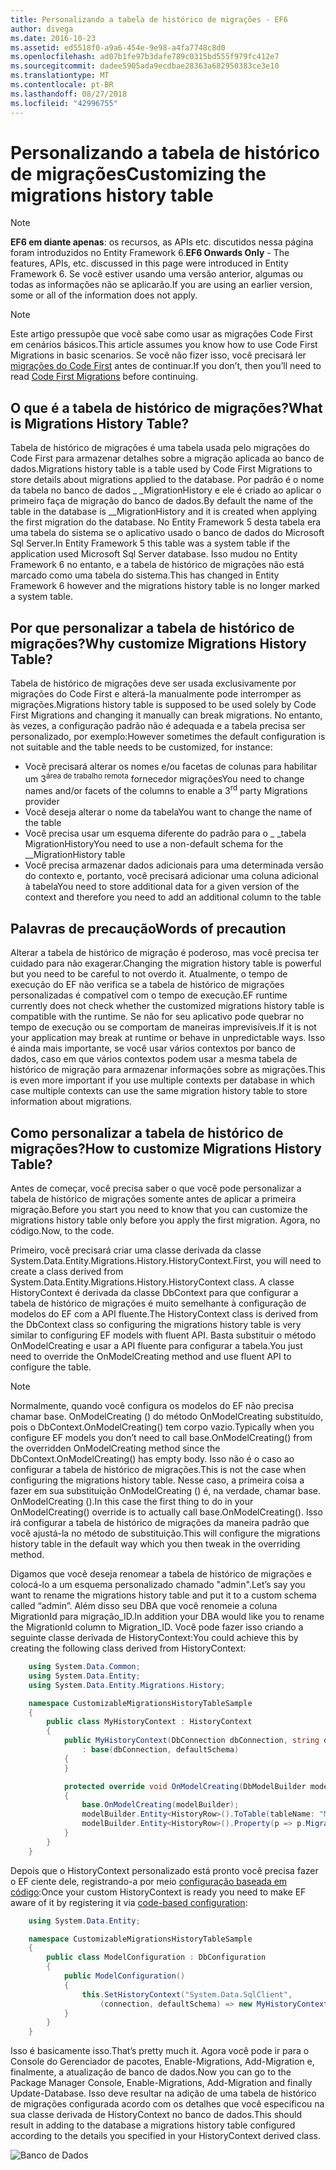 ```yaml
---
title: Personalizando a tabela de histórico de migrações - EF6
author: divega
ms.date: 2016-10-23
ms.assetid: ed5518f0-a9a6-454e-9e98-a4fa7748c8d0
ms.openlocfilehash: ad07b1fe97b3dafe789c0315bd555f979fc412e7
ms.sourcegitcommit: dadee5905ada9ecdbae28363a682950383ce3e10
ms.translationtype: MT
ms.contentlocale: pt-BR
ms.lasthandoff: 08/27/2018
ms.locfileid: "42996755"
---
```

# <a name="customizing-the-migrations-history-table"></a><span data-ttu-id="e3b85-102">Personalizando a tabela de histórico de migrações</span><span class="sxs-lookup"><span data-stu-id="e3b85-102">Customizing the migrations history table</span></span>
> [!NOTE]
> <span data-ttu-id="e3b85-103">**EF6 em diante apenas**: os recursos, as APIs etc. discutidos nessa página foram introduzidos no Entity Framework 6.</span><span class="sxs-lookup"><span data-stu-id="e3b85-103">**EF6 Onwards Only** - The features, APIs, etc. discussed in this page were introduced in Entity Framework 6.</span></span> <span data-ttu-id="e3b85-104">Se você estiver usando uma versão anterior, algumas ou todas as informações não se aplicarão.</span><span class="sxs-lookup"><span data-stu-id="e3b85-104">If you are using an earlier version, some or all of the information does not apply.</span></span>

> [!NOTE]
> <span data-ttu-id="e3b85-105">Este artigo pressupõe que você sabe como usar as migrações Code First em cenários básicos.</span><span class="sxs-lookup"><span data-stu-id="e3b85-105">This article assumes you know how to use Code First Migrations in basic scenarios.</span></span> <span data-ttu-id="e3b85-106">Se você não fizer isso, você precisará ler [migrações do Code First](~/ef6/modeling/code-first/migrations/index.md) antes de continuar.</span><span class="sxs-lookup"><span data-stu-id="e3b85-106">If you don’t, then you’ll need to read [Code First Migrations](~/ef6/modeling/code-first/migrations/index.md) before continuing.</span></span>

## <a name="what-is-migrations-history-table"></a><span data-ttu-id="e3b85-107">O que é a tabela de histórico de migrações?</span><span class="sxs-lookup"><span data-stu-id="e3b85-107">What is Migrations History Table?</span></span>

<span data-ttu-id="e3b85-108">Tabela de histórico de migrações é uma tabela usada pelo migrações do Code First para armazenar detalhes sobre a migração aplicada ao banco de dados.</span><span class="sxs-lookup"><span data-stu-id="e3b85-108">Migrations history table is a table used by Code First Migrations to store details about migrations applied to the database.</span></span> <span data-ttu-id="e3b85-109">Por padrão é o nome da tabela no banco de dados \_ \_MigrationHistory e ele é criado ao aplicar o primeiro faça de migração do banco de dados.</span><span class="sxs-lookup"><span data-stu-id="e3b85-109">By default the name of the table in the database is \_\_MigrationHistory and it is created when applying the first migration do the database.</span></span> <span data-ttu-id="e3b85-110">No Entity Framework 5 desta tabela era uma tabela do sistema se o aplicativo usado o banco de dados do Microsoft Sql Server.</span><span class="sxs-lookup"><span data-stu-id="e3b85-110">In Entity Framework 5 this table was a system table if the application used Microsoft Sql Server database.</span></span> <span data-ttu-id="e3b85-111">Isso mudou no Entity Framework 6 no entanto, e a tabela de histórico de migrações não está marcado como uma tabela do sistema.</span><span class="sxs-lookup"><span data-stu-id="e3b85-111">This has changed in Entity Framework 6 however and the migrations history table is no longer marked a system table.</span></span>

## <a name="why-customize-migrations-history-table"></a><span data-ttu-id="e3b85-112">Por que personalizar a tabela de histórico de migrações?</span><span class="sxs-lookup"><span data-stu-id="e3b85-112">Why customize Migrations History Table?</span></span>

<span data-ttu-id="e3b85-113">Tabela de histórico de migrações deve ser usada exclusivamente por migrações do Code First e alterá-la manualmente pode interromper as migrações.</span><span class="sxs-lookup"><span data-stu-id="e3b85-113">Migrations history table is supposed to be used solely by Code First Migrations and changing it manually can break migrations.</span></span> <span data-ttu-id="e3b85-114">No entanto, às vezes, a configuração padrão não é adequada e a tabela precisa ser personalizado, por exemplo:</span><span class="sxs-lookup"><span data-stu-id="e3b85-114">However sometimes the default configuration is not suitable and the table needs to be customized, for instance:</span></span>

-   <span data-ttu-id="e3b85-115">Você precisará alterar os nomes e/ou facetas de colunas para habilitar um 3<sup>área de trabalho remota</sup> fornecedor migrações</span><span class="sxs-lookup"><span data-stu-id="e3b85-115">You need to change names and/or facets of the columns to enable a 3<sup>rd</sup> party Migrations provider</span></span>
-   <span data-ttu-id="e3b85-116">Você deseja alterar o nome da tabela</span><span class="sxs-lookup"><span data-stu-id="e3b85-116">You want to change the name of the table</span></span>
-   <span data-ttu-id="e3b85-117">Você precisa usar um esquema diferente do padrão para o \_ \_tabela MigrationHistory</span><span class="sxs-lookup"><span data-stu-id="e3b85-117">You need to use a non-default schema for the \_\_MigrationHistory table</span></span>
-   <span data-ttu-id="e3b85-118">Você precisa armazenar dados adicionais para uma determinada versão do contexto e, portanto, você precisará adicionar uma coluna adicional à tabela</span><span class="sxs-lookup"><span data-stu-id="e3b85-118">You need to store additional data for a given version of the context and therefore you need to add an additional column to the table</span></span>

## <a name="words-of-precaution"></a><span data-ttu-id="e3b85-119">Palavras de precaução</span><span class="sxs-lookup"><span data-stu-id="e3b85-119">Words of precaution</span></span>

<span data-ttu-id="e3b85-120">Alterar a tabela de histórico de migração é poderoso, mas você precisa ter cuidado para não exagerar.</span><span class="sxs-lookup"><span data-stu-id="e3b85-120">Changing the migration history table is powerful but you need to be careful to not overdo it.</span></span> <span data-ttu-id="e3b85-121">Atualmente, o tempo de execução do EF não verifica se a tabela de histórico de migrações personalizadas é compatível com o tempo de execução.</span><span class="sxs-lookup"><span data-stu-id="e3b85-121">EF runtime currently does not check whether the customized migrations history table is compatible with the runtime.</span></span> <span data-ttu-id="e3b85-122">Se não for seu aplicativo pode quebrar no tempo de execução ou se comportam de maneiras imprevisíveis.</span><span class="sxs-lookup"><span data-stu-id="e3b85-122">If it is not your application may break at runtime or behave in unpredictable ways.</span></span> <span data-ttu-id="e3b85-123">Isso é ainda mais importante, se você usar vários contextos por banco de dados, caso em que vários contextos podem usar a mesma tabela de histórico de migração para armazenar informações sobre as migrações.</span><span class="sxs-lookup"><span data-stu-id="e3b85-123">This is even more important if you use multiple contexts per database in which case multiple contexts can use the same migration history table to store information about migrations.</span></span>

## <a name="how-to-customize-migrations-history-table"></a><span data-ttu-id="e3b85-124">Como personalizar a tabela de histórico de migrações?</span><span class="sxs-lookup"><span data-stu-id="e3b85-124">How to customize Migrations History Table?</span></span>

<span data-ttu-id="e3b85-125">Antes de começar, você precisa saber o que você pode personalizar a tabela de histórico de migrações somente antes de aplicar a primeira migração.</span><span class="sxs-lookup"><span data-stu-id="e3b85-125">Before you start you need to know that you can customize the migrations history table only before you apply the first migration.</span></span> <span data-ttu-id="e3b85-126">Agora, no código.</span><span class="sxs-lookup"><span data-stu-id="e3b85-126">Now, to the code.</span></span>

<span data-ttu-id="e3b85-127">Primeiro, você precisará criar uma classe derivada da classe System.Data.Entity.Migrations.History.HistoryContext.</span><span class="sxs-lookup"><span data-stu-id="e3b85-127">First, you will need to create a class derived from System.Data.Entity.Migrations.History.HistoryContext class.</span></span> <span data-ttu-id="e3b85-128">A classe HistoryContext é derivada da classe DbContext para que configurar a tabela de histórico de migrações é muito semelhante à configuração de modelos do EF com a API fluente.</span><span class="sxs-lookup"><span data-stu-id="e3b85-128">The HistoryContext class is derived from the DbContext class so configuring the migrations history table is very similar to configuring EF models with fluent API.</span></span> <span data-ttu-id="e3b85-129">Basta substituir o método OnModelCreating e usar a API fluente para configurar a tabela.</span><span class="sxs-lookup"><span data-stu-id="e3b85-129">You just need to override the OnModelCreating method and use fluent API to configure the table.</span></span>

>[!NOTE]
> <span data-ttu-id="e3b85-130">Normalmente, quando você configura os modelos do EF não precisa chamar base. OnModelCreating () do método OnModelCreating substituído, pois o DbContext.OnModelCreating() tem corpo vazio.</span><span class="sxs-lookup"><span data-stu-id="e3b85-130">Typically when you configure EF models you don’t need to call base.OnModelCreating() from the overridden OnModelCreating method since the DbContext.OnModelCreating() has empty body.</span></span> <span data-ttu-id="e3b85-131">Isso não é o caso ao configurar a tabela de histórico de migrações.</span><span class="sxs-lookup"><span data-stu-id="e3b85-131">This is not the case when configuring the migrations history table.</span></span> <span data-ttu-id="e3b85-132">Nesse caso, a primeira coisa a fazer em sua substituição OnModelCreating () é, na verdade, chamar base. OnModelCreating ().</span><span class="sxs-lookup"><span data-stu-id="e3b85-132">In this case the first thing to do in your OnModelCreating() override is to actually call base.OnModelCreating().</span></span> <span data-ttu-id="e3b85-133">Isso irá configurar a tabela de histórico de migrações da maneira padrão que você ajustá-la no método de substituição.</span><span class="sxs-lookup"><span data-stu-id="e3b85-133">This will configure the migrations history table in the default way which you then tweak in the overriding method.</span></span>

<span data-ttu-id="e3b85-134">Digamos que você deseja renomear a tabela de histórico de migrações e colocá-lo a um esquema personalizado chamado "admin".</span><span class="sxs-lookup"><span data-stu-id="e3b85-134">Let’s say you want to rename the migrations history table and put it to a custom schema called “admin”.</span></span> <span data-ttu-id="e3b85-135">Além disso seu DBA que você renomeie a coluna MigrationId para migração\_ID.</span><span class="sxs-lookup"><span data-stu-id="e3b85-135">In addition your DBA would like you to rename the MigrationId column to Migration\_ID.</span></span>  <span data-ttu-id="e3b85-136">Você pode fazer isso criando a seguinte classe derivada de HistoryContext:</span><span class="sxs-lookup"><span data-stu-id="e3b85-136">You could achieve this by creating the following class derived from HistoryContext:</span></span>

``` csharp
    using System.Data.Common;
    using System.Data.Entity;
    using System.Data.Entity.Migrations.History;

    namespace CustomizableMigrationsHistoryTableSample
    {
        public class MyHistoryContext : HistoryContext
        {
            public MyHistoryContext(DbConnection dbConnection, string defaultSchema)
                : base(dbConnection, defaultSchema)
            {
            }

            protected override void OnModelCreating(DbModelBuilder modelBuilder)
            {
                base.OnModelCreating(modelBuilder);
                modelBuilder.Entity<HistoryRow>().ToTable(tableName: "MigrationHistory", schemaName: "admin");
                modelBuilder.Entity<HistoryRow>().Property(p => p.MigrationId).HasColumnName("Migration_ID");
            }
        }
    }
```

<span data-ttu-id="e3b85-137">Depois que o HistoryContext personalizado está pronto você precisa fazer o EF ciente dele, registrando-a por meio [configuração baseada em código](http://msdn.com/data/jj680699):</span><span class="sxs-lookup"><span data-stu-id="e3b85-137">Once your custom HistoryContext is ready you need to make EF aware of it by registering it via [code-based configuration](http://msdn.com/data/jj680699):</span></span>

``` csharp
    using System.Data.Entity;

    namespace CustomizableMigrationsHistoryTableSample
    {
        public class ModelConfiguration : DbConfiguration
        {
            public ModelConfiguration()
            {
                this.SetHistoryContext("System.Data.SqlClient",
                    (connection, defaultSchema) => new MyHistoryContext(connection, defaultSchema));
            }
        }
    }
```

<span data-ttu-id="e3b85-138">Isso é basicamente isso.</span><span class="sxs-lookup"><span data-stu-id="e3b85-138">That’s pretty much it.</span></span> <span data-ttu-id="e3b85-139">Agora você pode ir para o Console do Gerenciador de pacotes, Enable-Migrations, Add-Migration e, finalmente, a atualização de banco de dados.</span><span class="sxs-lookup"><span data-stu-id="e3b85-139">Now you can go to the Package Manager Console, Enable-Migrations, Add-Migration and finally Update-Database.</span></span> <span data-ttu-id="e3b85-140">Isso deve resultar na adição de uma tabela de histórico de migrações configurada acordo com os detalhes que você especificou na sua classe derivada de HistoryContext no banco de dados.</span><span class="sxs-lookup"><span data-stu-id="e3b85-140">This should result in adding to the database a migrations history table configured according to the details you specified in your HistoryContext derived class.</span></span>

![Banco de Dados](~/ef6/media/database.png)
